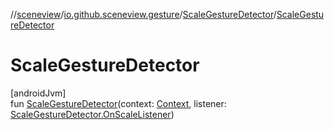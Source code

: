 //[sceneview](../../../index.md)/[io.github.sceneview.gesture](../index.md)/[ScaleGestureDetector](index.md)/[ScaleGestureDetector](-scale-gesture-detector.md)

# ScaleGestureDetector

[androidJvm]\
fun [ScaleGestureDetector](-scale-gesture-detector.md)(context: [Context](https://developer.android.com/reference/kotlin/android/content/Context.html), listener: [ScaleGestureDetector.OnScaleListener](-on-scale-listener/index.md))
